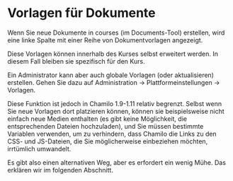 
# Vorlagen für Dokumente

Wenn Sie neue Dokumente in courses \(im Documents-Tool\) erstellen, wird eine linke Spalte mit einer Reihe von Dokumentvorlagen angezeigt.

Diese Vorlagen können innerhalb des Kurses selbst erweitert werden. In diesem Fall bleiben sie spezifisch für den Kurs.

Ein Administrator kann aber auch globale Vorlagen \(oder aktualisieren\) erstellen. Gehen Sie dazu auf Administration -> Plattformeinstellungen -> Vorlagen.

Diese Funktion ist jedoch in Chamilo 1.9-1.11 relativ begrenzt. Selbst wenn Sie neue Vorlagen dort platzieren können, können sie beispielsweise nicht einfach neue Medien enthalten \(es gibt keine Möglichkeit, die entsprechenden Dateien hochzuladen\), und Sie müssen bestimmte Variablen verwenden, um zu verhindern, dass Chamilo die Links zu den CSS- und JS-Dateien, die Sie möglicherweise einbeziehen möchten, irrtümlich umwandelt.

Es gibt also einen alternativen Weg, aber es erfordert ein wenig Mühe. Das erklären wir im folgenden Abschnitt.